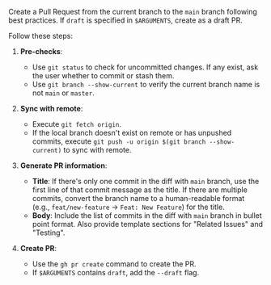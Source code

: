 Create a Pull Request from the current branch to the `main` branch following best practices.
If `draft` is specified in `$ARGUMENTS`, create as a draft PR.

Follow these steps:

1.  **Pre-checks**:
    - Use `git status` to check for uncommitted changes. If any exist, ask the user whether to commit or stash them.
    - Use `git branch --show-current` to verify the current branch name is not `main` or `master`.

2.  **Sync with remote**:
    - Execute `git fetch origin`.
    - If the local branch doesn't exist on remote or has unpushed commits, execute `git push -u origin $(git branch --show-current)` to sync with remote.

3.  **Generate PR information**:
    - **Title**: If there's only one commit in the diff with `main` branch, use the first line of that commit message as the title. If there are multiple commits, convert the branch name to a human-readable format (e.g., `feat/new-feature` -> `Feat: New Feature`) for the title.
    - **Body**: Include the list of commits in the diff with `main` branch in bullet point format. Also provide template sections for "Related Issues" and "Testing".

4.  **Create PR**:
    - Use the `gh pr create` command to create the PR.
    - If `$ARGUMENTS` contains `draft`, add the `--draft` flag.